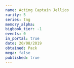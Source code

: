 ```yaml
---
name: Acting Captain Jellico
rarity: 5
series: tng
memory_alpha:
bigbook_tier: -1
events: 0
in_portal: true
date: 20/08/2019
obtained: Pack
mega: false
published: true
---
```



